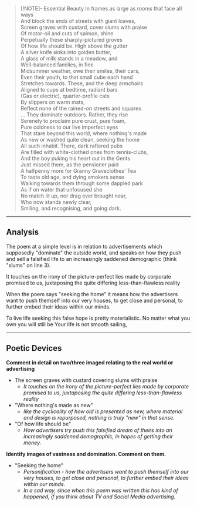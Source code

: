 

> [!NOTE]- Essential Beauty
> In frames as large as rooms that face all ways  
And block the ends of streets with giant loaves,  
Screen graves with custard, cover slums with praise  
Of motor-oil and cuts of salmon, shine  
Perpetually these sharply-pictured groves  
Of how life should be. High above the gutter  
A silver knife sinks into golden butter,  
A glass of milk stands in a meadow, and  
Well-balanced families, in fine  
Midsummer weather, owe their smiles, their cars,  
Even their youth, to that small cube each hand  
Stretches towards. These, and the deep armchairs  
Aligned to cups at bedtime, radiant bars  
(Gas or electric), quarter-profile cats  
By slippers on warm mats,  
Reflect none of the rained-on streets and squares  
...
They dominate outdoors. Rather, they rise  
Serenely to proclaim pure crust, pure foam,  
Pure coldness to our live imperfect eyes  
That stare beyond this world, where nothing's made  
As new or washed quite clean, seeking the home  
All such inhabit. There, dark raftered pubs  
Are filled with white-clothed ones from tennis-clubs,  
And the boy puking his heart out in the Gents  
Just missed them, as the pensioner paid  
A halfpenny more for Granny Graveclothes' Tea  
To taste old age, and dying smokers sense  
Walking towards them through some dappled park  
As if on water that unfocused she  
No match lit up, nor drag ever brought near,  
Who now stands newly clear,  
Smiling, and recognising, and going dark.

-----
## Analysis
The poem at a simple level is in relation to advertisements which supposedly "dominate" the outside world, and speaks on how they push and sell a falsified life to an increasingly saddened demographic (think "slums" on line 3).

It touches on the irony of the picture-perfect lies made by corporate promised to us, juxtaposing the quite differing less-than-flawless reality 

When the poem says "seeking the home" it means how the advertisers want to push themself into our very houses, to get close and personal, to further embed their ideas within our minds. 

To live life seeking this false hope is pretty materialistic. No matter what you own you will still be
Your life is not smooth sailing, 

-----

## Poetic Devices
**Comment in detail on two/three imaged relating to the real world or advertising**
- The screen graves with custard covering slums with praise
	- *It touches on the irony of the picture-perfect lies made by corporate promised to us, juxtaposing the quite differing less-than-flawless reality* 
- "Where nothing's made as new"
	- *like the cyclicality of how old is presented as new, where material and design is repurposed, nothing is truly "new" in that sense.*
- "Of how life should be"
	- *How advertisers try push this falsified dream of theirs into an increasingly saddened demographic, in hopes of getting their money.*

**Identify images of vastness and domination. Comment on them.**
- "Seeking the home"
	- *Personification - how the advertisers want to push themself into our very houses, to get close and personal, to further embed their ideas within our minds.*
	- *In a sad way, since when this poem was written this has kind of happened, if you think about TV and Social Media advertising.*


